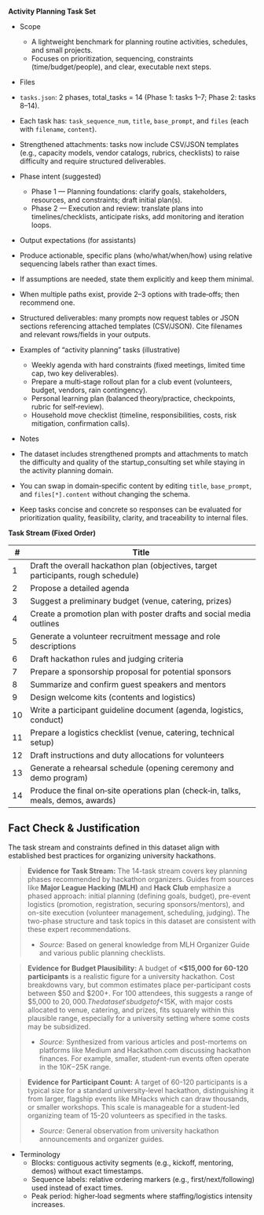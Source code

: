 **Activity Planning Task Set**

- Scope
  - A lightweight benchmark for planning routine activities, schedules, and small projects.
  - Focuses on prioritization, sequencing, constraints (time/budget/people), and clear, executable next steps.

 - Files
  - `tasks.json`: 2 phases, total_tasks = 14 (Phase 1: tasks 1–7; Phase 2: tasks 8–14).
  - Each task has: `task_sequence_num`, `title`, `base_prompt`, and `files` (each with `filename`, `content`).
  - Strengthened attachments: tasks now include CSV/JSON templates (e.g., capacity models, vendor catalogs, rubrics, checklists) to raise difficulty and require structured deliverables.

- Phase intent (suggested)
  - Phase 1 — Planning foundations: clarify goals, stakeholders, resources, and constraints; draft initial plan(s).
  - Phase 2 — Execution and review: translate plans into timelines/checklists, anticipate risks, add monitoring and iteration loops.

 - Output expectations (for assistants)
  - Produce actionable, specific plans (who/what/when/how) using relative sequencing labels rather than exact times.
  - If assumptions are needed, state them explicitly and keep them minimal.
  - When multiple paths exist, provide 2–3 options with trade‑offs; then recommend one.
  - Structured deliverables: many prompts now request tables or JSON sections referencing attached templates (CSV/JSON). Cite filenames and relevant rows/fields in your outputs.

- Examples of “activity planning” tasks (illustrative)
  - Weekly agenda with hard constraints (fixed meetings, limited time cap, two key deliverables).
  - Prepare a multi‑stage rollout plan for a club event (volunteers, budget, vendors, rain contingency).
  - Personal learning plan (balanced theory/practice, checkpoints, rubric for self‑review).
  - Household move checklist (timeline, responsibilities, costs, risk mitigation, confirmation calls).

 - Notes
  - The dataset includes strengthened prompts and attachments to match the difficulty and quality of the startup_consulting set while staying in the activity planning domain.
  - You can swap in domain‑specific content by editing `title`, `base_prompt`, and `files[*].content` without changing the schema.
  - Keep tasks concise and concrete so responses can be evaluated for prioritization quality, feasibility, clarity, and traceability to internal files.

**Task Stream (Fixed Order)**

| # | Title |
|---|---|
| 1 | Draft the overall hackathon plan (objectives, target participants, rough schedule) |
| 2 | Propose a detailed agenda |
| 3 | Suggest a preliminary budget (venue, catering, prizes) |
| 4 | Create a promotion plan with poster drafts and social media outlines |
| 5 | Generate a volunteer recruitment message and role descriptions |
| 6 | Draft hackathon rules and judging criteria |
| 7 | Prepare a sponsorship proposal for potential sponsors |
| 8 | Summarize and confirm guest speakers and mentors |
| 9 | Design welcome kits (contents and logistics) |
| 10 | Write a participant guideline document (agenda, logistics, conduct) |
| 11 | Prepare a logistics checklist (venue, catering, technical setup) |
| 12 | Draft instructions and duty allocations for volunteers |
| 13 | Generate a rehearsal schedule (opening ceremony and demo program) |
| 14 | Produce the final on‑site operations plan (check‑in, talks, meals, demos, awards) |

## Fact Check & Justification

The task stream and constraints defined in this dataset align with established best practices for organizing university hackathons.

> **Evidence for Task Stream:** The 14-task stream covers key planning phases recommended by hackathon organizers. Guides from sources like **Major League Hacking (MLH)** and **Hack Club** emphasize a phased approach: initial planning (defining goals, budget), pre-event logistics (promotion, registration, securing sponsors/mentors), and on-site execution (volunteer management, scheduling, judging). The two-phase structure and task topics in this dataset are consistent with these expert recommendations.
> - *Source:* Based on general knowledge from MLH Organizer Guide and various public planning checklists.

> **Evidence for Budget Plausibility:** A budget of **<$15,000 for 60-120 participants** is a realistic figure for a university hackathon. Cost breakdowns vary, but common estimates place per-participant costs between $50 and $200+. For 100 attendees, this suggests a range of $5,000 to $20,000. The dataset's budget of <$15K, with major costs allocated to venue, catering, and prizes, fits squarely within this plausible range, especially for a university setting where some costs may be subsidized.
> - *Source:* Synthesized from various articles and post-mortems on platforms like Medium and Hackathon.com discussing hackathon finances. For example, smaller, student-run events often operate in the $10K-$25K range.

> **Evidence for Participant Count:** A target of 60-120 participants is a typical size for a standard university-level hackathon, distinguishing it from larger, flagship events like MHacks which can draw thousands, or smaller workshops. This scale is manageable for a student-led organizing team of 15-20 volunteers as specified in the tasks.
> - *Source:* General observation from university hackathon announcements and organizer guides.
- Terminology
  - Blocks: contiguous activity segments (e.g., kickoff, mentoring, demos) without exact timestamps.
  - Sequence labels: relative ordering markers (e.g., first/next/following) used instead of exact times.
  - Peak period: higher‑load segments where staffing/logistics intensity increases.
